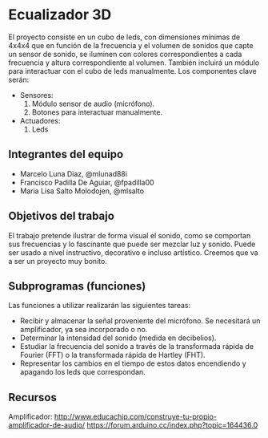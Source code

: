 ﻿# Ecualizador 3D

El proyecto consiste en un cubo de leds, con dimensiones mínimas de 4x4x4 que en función de la frecuencia y el volumen de sonidos que capte un sensor de sonido, se iluminen con colores correspondientes a cada frecuencia y altura correspondiente al volumen. También incluirá un módulo para interactuar con el cubo de leds manualmente.
Los componentes clave serán:

* Sensores:
  1. Módulo sensor de audio (micrófono).
  2. Botones para interactuar manualmente.
* Actuadores:
  1. Leds

## Integrantes del equipo

* Marcelo Luna Diaz, @mlunad88i
* Francisco Padilla De Aguiar, @fpadilla00
* Maria Lisa Salto Molodojen, @mlsalto

## Objetivos del trabajo

El trabajo pretende ilustrar de forma visual el sonido, como se comportan sus frecuencias y lo fascinante que puede ser mezclar luz y sonido. Puede ser usado a nivel instructivo, decorativo e incluso artístico. Creemos que va a ser un proyecto muy bonito.

## Subprogramas (funciones)

Las funciones a utilizar realizarán las siguientes tareas:

* Recibir y almacenar la señal proveniente del micrófono. Se necesitará un amplificador, ya sea incorporado o no.
* Determinar la intensidad del sonido (medida en decibelios).
* Estudiar la frecuencia del sonido a través de la transformada rápida de Fourier (FFT) o la transformada rápida de Hartley (FHT).
* Representar los cambios en el tiempo de estos datos encendiendo y apagando los leds que correspondan.

## Recursos
Amplificador:
  http://www.educachip.com/construye-tu-propio-amplificador-de-audio/
  https://forum.arduino.cc/index.php?topic=164436.0
